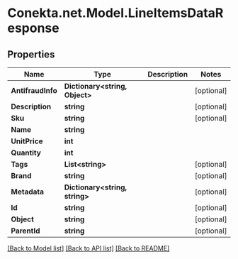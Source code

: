 # Conekta.net.Model.LineItemsDataResponse

## Properties

Name | Type | Description | Notes
------------ | ------------- | ------------- | -------------
**AntifraudInfo** | **Dictionary&lt;string, Object&gt;** |  | [optional] 
**Description** | **string** |  | [optional] 
**Sku** | **string** |  | [optional] 
**Name** | **string** |  | 
**UnitPrice** | **int** |  | 
**Quantity** | **int** |  | 
**Tags** | **List&lt;string&gt;** |  | [optional] 
**Brand** | **string** |  | [optional] 
**Metadata** | **Dictionary&lt;string, string&gt;** |  | [optional] 
**Id** | **string** |  | [optional] 
**Object** | **string** |  | [optional] 
**ParentId** | **string** |  | [optional] 

[[Back to Model list]](../README.md#documentation-for-models) [[Back to API list]](../README.md#documentation-for-api-endpoints) [[Back to README]](../README.md)

